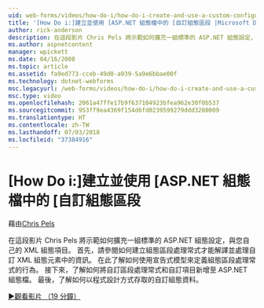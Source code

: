 ```yaml
---
uid: web-forms/videos/how-do-i/how-do-i-create-and-use-a-custom-configuration-section-in-an-aspnet-configuration-file
title: '[How Do i:]建立並使用 [ASP.NET 組態檔中的 [自訂組態區段 |Microsoft Docs'
author: rick-anderson
description: 在這段影片 Chris Pels 將示範如何擴充一組標準的 ASP.NET 組態設定，與您自己的 XML 組態項目。 首先，請參閱如何...
ms.author: aspnetcontent
manager: wpickett
ms.date: 04/16/2008
ms.topic: article
ms.assetid: fa9ed773-cceb-49d0-a939-5a9e6bbae00f
ms.technology: dotnet-webforms
msc.legacyurl: /web-forms/videos/how-do-i/how-do-i-create-and-use-a-custom-configuration-section-in-an-aspnet-configuration-file
msc.type: video
ms.openlocfilehash: 2061a47ffe17b9f637104923bfea962e30f0b537
ms.sourcegitcommit: 953ff9ea4369f154d6fd0239599279ddd3280009
ms.translationtype: HT
ms.contentlocale: zh-TW
ms.lasthandoff: 07/03/2018
ms.locfileid: "37384916"
---
```

<a name="how-do-i-create-and-use-a-custom-configuration-section-in-an-aspnet-configuration-file"></a>[How Do i:]建立並使用 [ASP.NET 組態檔中的 [自訂組態區段
====================
藉由[Chris Pels](https://twitter.com/chrispels)

在這段影片 Chris Pels 將示範如何擴充一組標準的 ASP.NET 組態設定，與您自己的 XML 組態項目。 首先，請參閱如何建立組態區段處理常式才能解譯並處理自訂 XML 組態元素中的資訊。 在此了解如何使用宣告式模型來定義組態區段處理常式的行為。 接下來，了解如何將自訂區段處理常式和自訂項目新增至 ASP.NET 組態檔。 最後，了解如何以程式設計方式存取的自訂組態資料。

[&#9654;觀看影片 （19 分鐘）](https://channel9.msdn.com/Blogs/ASP-NET-Site-Videos/how-do-i-create-and-use-a-custom-configuration-section-in-an-aspnet-configuration-file)
